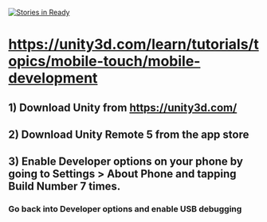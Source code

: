 [![Stories in Ready](https://badge.waffle.io/Calvinjk/EECS441MobileGame.png?label=ready&title=Ready)](https://waffle.io/Calvinjk/EECS441MobileGame)
# https://unity3d.com/learn/tutorials/topics/mobile-touch/mobile-development
## 1) Download Unity from https://unity3d.com/
## 2) Download Unity Remote 5 from the app store
## 3) Enable Developer options on your phone by going to Settings > About Phone and tapping Build Number 7 times.
### Go back into Developer options and enable USB debugging
